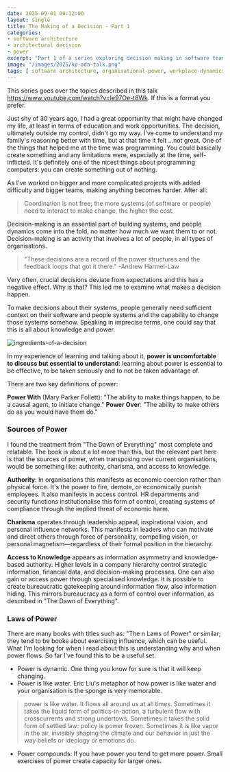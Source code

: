 ```yaml
---
date: 2025-09-01 00:12:00
layout: single
title: The Making of a Decision - Part 1
categories:
- software architecture
- architectural decision
- power
excerpt: "Part 1 of a series exploring decision making in software teams. From solo programming freedom to complex team coordination, understanding organisational power isn't academic—it's essential for effectiveness. "
image: "/images/2025/kp-ada-talk.png"
tags: [ software architecture, organisational-power, workplace-dynamics, decision-making, software-development]
---
```


This series goes over the topics described in this talk https://www.youtube.com/watch?v=Ie97Oe-t8Wk. If this is a format you prefer.


Just shy of 30 years ago, I had a great opportunity that might have changed my life, at least in terms of education and work opportunities. The decision, ultimately outside my control, didn't go my way.  I've come to understand my family's reasoning better with time, but at that time it felt ...not great. 
One of the things that helped me at the time was programming. You could basically create something and any limitations were, especially at the time, self-inflicted. It's definitely one of the nicest things about programming computers: you can create something out of nothing.

As I've worked on bigger and more complicated projects with added difficulty and bigger teams, making anything becomes harder. After all:

> Coordination is not free; the more systems (of software or people) need to interact to make change, the higher the cost.

Decision-making is an essential part of building systems, and people dynamics come into the fold, no matter how much we want them to or not. Decision-making is an activity that involves a lot of people, in all types of organisations.

> "These decisions are a record of the power structures and the feedback loops that got it there." -Andrew Harmel-Law

Very often, crucial decisions deviate from expectations and this has a negative effect. Why is that? This led me to examine what makes a decision happen.

To make decisions about their systems, people generally need sufficient context on their software and people systems and the capability to change those systems somehow. Speaking in imprecise terms, one could say that this is all about knowledge and power.

![ingredients-of-a-decision]({{site.images}}/2025/kp-ada-talk.png)

In my experience of learning and talking about it, **power is uncomfortable to discuss but essential to understand**: learning about power is essential to be effective, to be taken seriously and to not be taken advantage of.

There are two key definitions of power:

**Power With** (Mary Parker Follett): "The ability to make things happen, to be a causal agent, to initiate change."
**Power Over**: "The ability to make others do as you would have them do."

### Sources of Power

I found the treatment from "The Dawn of Everything" most complete and relatable. The book is about a lot more than this, but the relevant part here is that the sources of power, when transposing over current organisations, would be something like: authority, charisma, and access to knowledge.

**Authority**: In organisations this manifests as economic coercion rather than physical force. It's the power to fire, demote, or economically punish employees. It also manifests in access control. HR departments and security functions institutionalise this form of control, creating systems of compliance through the implied threat of economic harm.

**Charisma** operates through leadership appeal, inspirational vision, and personal influence networks. This manifests in leaders who can motivate and direct others through force of personality, compelling vision, or personal magnetism—regardless of their formal position in the hierarchy.

**Access to Knowledge** appears as information asymmetry and knowledge-based authority. Higher levels in a company hierarchy control strategic information, financial data, and decision-making processes. One can also gain or access power through specialised knowledge. It is possible to create bureaucratic gatekeeping around information flow, also information hiding. This mirrors bureaucracy as a form of control over information, as described in "The Dawn of Everything".

### Laws of Power

There are many books with titles such as: "The n Laws of Power" or similar; they tend to be books about exercising influence, which can be useful. What I'm looking for when I read about this is understanding why and when power flows. So far I've found this to be a useful set.

* Power is dynamic. One thing you know for sure is that it will keep changing.
* Power is like water. Eric Liu's metaphor of how power is like water and your organisation is the sponge is very memorable.  
> power is like water. It flows all around us at all times. Sometimes it takes the liquid form of politics-in-action, a turbulent flow with crosscurrents and strong undertows. Sometimes it takes the solid form of settled law: policy is power frozen. Sometimes it is like vapor in the air, invisibly shaping the climate and our behavior in just the way beliefs or ideology or emotions do.
* Power compounds: If you have power you tend to get more power. Small exercises of power create capacity for larger ones.